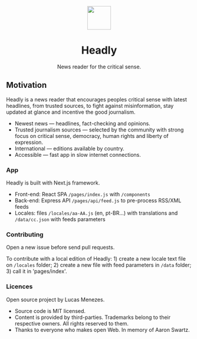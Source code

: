 <div align="center">
  <a href="https://headly.app/">
    <img height="64" src="https://headly.app/images/headly-logo-color.svg">
  </a>
</div>
<h1 align="center">
Headly
</h1>
<p align="center">
News reader for the critical sense.<br>
</p>

## Motivation

Headly is a news reader that encourages peoples critical sense with latest headlines, from trusted sources, to fight against misinformation, stay updated at glance and incentive the good journalism.

- Newest news — headlines, fact-checking and opinions.
- Trusted journalism sources — selected by the community with strong focus on critical sense, democracy, human rights and liberty of expression.
- International — editions available by country.
- Accessible — fast app in slow internet connections.

### App

Headly is built with Next.js framework.

- Front-end: React SPA `/pages/index.js` with `/components`
- Back-end: Express API `/pages/api/feed.js` to pre-process RSS/XML feeds
- Locales: files `/locales/aa-AA.js` (en, pt-BR...) with translations and `/data/cc.json` with feeds parameters

### Contributing

Open a new issue before send pull requests.

To contribute with a local edition of Headly: 1) create a new locale text file on `/locales` folder; 2) create a new file with feed parameters in  `/data` folder; 3) call it in 'pages/index'.

### Licences

Open source project by Lucas Menezes.

* Source code is MIT licensed.
* Content is provided by third-parties. Trademarks belong to their respective owners. All rights reserved to them. 
* Thanks to everyone who makes open Web. In memory of Aaron Swartz.